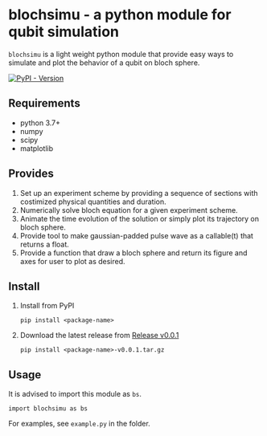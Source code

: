 # blochsimu - a python module for qubit simulation
`blochsimu` is a light weight python module that provide easy ways to simulate and plot the behavior of a qubit on bloch sphere.

<a href="https://pypi.org/project/<package-name>"><img alt="PyPI - Version" src="https://img.shields.io/pypi/v/<package-name>"></a>

## Requirements
* python 3.7+
* numpy
* scipy
* matplotlib

## Provides
1. Set up an experiment scheme by providing a sequence of sections with costimized physical quantities and duration.
2. Numerically solve bloch equation for a given experiment scheme.
3. Animate the time evolution of the solution or simply plot its trajectory on bloch sphere.
4. Provide tool to make gaussian-padded pulse wave as a callable(t) that returns a float.
5. Provide a function that draw a bloch sphere and return its figure and axes for user to plot as desired.

## Install

1. Install from PyPI
    ```shell
    pip install <package-name>
    ```

1. Download the latest release from [Release v0.0.1](https://github.com/ElenBOT/simulation-of-a-qubit-on-bloch-sphere/releases/tag/v0.0.1)
    ```shell
    pip install <package-name>-v0.0.1.tar.gz
    ```

## Usage
It is advised to import this module as `bs`.
```
import blochsimu as bs
```
For examples, see `example.py` in the folder.